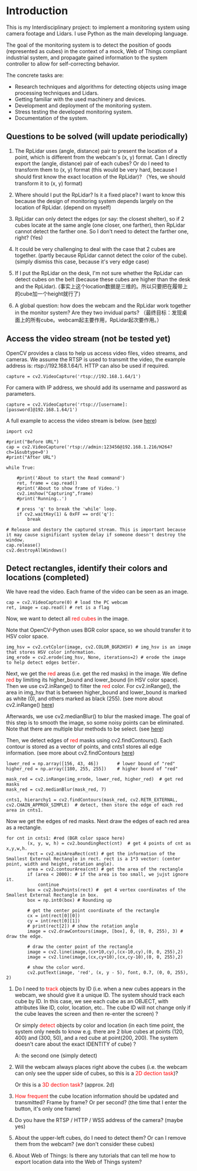 # Introduction

This is my Interdisciplinary project: to implement a monitoring system using camera footage and Lidars. I use Python as the main developing language.

The goal of the monitoring system is to detect the position of goods (represented as cubes) in the context of a mock, Web of Things compliant industrial system, and propagate gained information to the system controller to allow for self-correcting behavior.

The concrete tasks are: 

- Research techniques and algorithms for detecting objects using image processing techniques and Lidars.
- Getting familiar with the used machinery and devices.
- Development and deployment of the monitoring system.
- Stress testing the developed monitoring system.
- Documentation of the system.



## Questions to be solved (will update periodically)

1. The RpLidar uses (angle, distance) pair to present the location of a point, which is different from the webcam's (x, y) format. Can I directly export the (angle, distance) pair of each cubes? Or do I need to transform them to (x, y) format (this would be very hard, because I should first know the exact location of the RpLidar)? （Yes, we should transform it to (x, y) format)

1. Where should I put the RpLidar? Is it a fixed place? I want to know this because the design of monitoring system depends largely on the location of RpLidar. (depend on myself)

1. RpLidar can only detect the edges (or say: the closest shelter), so if 2 cubes locate at the same angle (one closer, one farther), then RpLidar cannot detect the farther one. So I don't need to detect the farther one, right? (Yes)

1. It could be very challenging to deal with the case that 2 cubes are together. (partly because RpLidar cannot detect the color of the cube). (simply dismiss this case, because it's very edge case)

1. If I put the RpLidar on the desk, I'm not sure whether the RpLidar can detect cubes on the belt (because these cubes are higher than the desk and the RpLidar). (事实上这个location数据是三维的。所以只要把在履带上的cube加一个height就行了)

1. A global question: how does the webcam and the RpLidar work together in the monitor system? Are they two invidual parts? （最终目标：发现桌面上的所有cube。webcam起主要作用，RpLidar起次要作用。）

   

   

















## Access the video stream (not be tested yet)

OpenCV provides a class to help us access video files, video streams, and cameras. We assume the RTSP is used to transmit the video, the example address is: rtsp://192.168.1.64/1. HTTP can also be used if required.

```
capture = cv2.VideoCapture('rtsp://192.168.1.64/1') 
```

For camera with IP address, we should add its username and password as parameters.

```
capture = cv2.VideoCapture('rtsp://[username]:
[password]@192.168.1.64/1')
```

A full example to access the video stream is below. (see [here](https://cloud.tencent.com/developer/article/1697128))

```
import cv2

#print("Before URL")
cap = cv2.VideoCapture('rtsp://admin:123456@192.168.1.216/H264?ch=1&subtype=0')
#print("After URL")

while True:

    #print('About to start the Read command')
    ret, frame = cap.read()
    #print('About to show frame of Video.')
    cv2.imshow("Capturing",frame)
    #print('Running..')

    # press 'q' to break the 'while' loop. 
    if cv2.waitKey(1) & 0xFF == ord('q'):
        break

# Release and destory the captured stream. This is important because it may cause significant system delay if someone doesn't destroy the window.
cap.release()
cv2.destroyAllWindows()
```





## Detect rectangles, identify their colors and locations (completed)

We have read the video. Each frame of the video can be seen as an image.

```
cap = cv2.VideoCapture(0) # load the PC webcam
ret, image = cap.read() # ret is a flag
```

Now, we want to detect all <font color='red'>red cubes</font> in the image.

Note that OpenCV-Python uses BGR color space, so we should transfer it to HSV color space.

```
img_hsv = cv2.cvtColor(image, cv2.COLOR_BGR2HSV) # img_hsv is an image that stores HSV color information.
img_erode = cv2.erode(img_hsv, None, iterations=2) # erode the image to help detect edges better.
```

Next, we get the <font color='red'>red</font> areas (i.e. get the red masks) in the image. We define <font color='red'>red</font> by limiting its higher_bound and lower_bound (in HSV color space). Then we use cv2.inRange() to filter the <font color='red'>red</font> color. For cv2.inRange(), the area in img_hsv that is between higher_bound and lower_bound is marked as white (0), and others marked as black (255). (see more about cv2.inRange() [here](https://docs.opencv.org/3.4/da/d97/tutorial_threshold_inRange.html))

Afterwards, we use cv2.medianBlur() to blur the masked image. The goal of this step is to smooth the image, so some noisy points can be eliminated. Note that there are multiple blur methods to be select. (see [here](https://opencv24-python-tutorials.readthedocs.io/en/latest/py_tutorials/py_imgproc/py_filtering/py_filtering.html))

Then, we detect edges of <font color='red'>red</font> masks using cv2.findContours(). Each contour is stored as a vector of points, and cnts1 stores all edge information. (see more about cv2.findContours [here](https://docs.opencv.org/4.x/d4/d73/tutorial_py_contours_begin.html))

```
lower_red = np.array([156, 43, 46])       # lower bound of "red"
higher_red = np.array([180, 255, 255])    # higher bound of "red"

mask_red = cv2.inRange(img_erode, lower_red, higher_red)  # get red masks
mask_red = cv2.medianBlur(mask_red, 7)

cnts1, hierarchy1 = cv2.findContours(mask_red, cv2.RETR_EXTERNAL, cv2.CHAIN_APPROX_SIMPLE)  # detect, then store the edge of each red area in cnts1.
```

Now we get the edges of red masks. Next draw the edges of each red area as a rectangle.

```
for cnt in cnts1: #red (BGR color space here)
        (x, y, w, h) = cv2.boundingRect(cnt)  # get 4 points of cnt as x,y,w,h.
        rect = cv2.minAreaRect(cnt) # get the information of the Smallest External Rectangle in rect. rect is a 1*3 vector: (center point, width and height, rotation angle).
        area = cv2.contourArea(cnt) # get the area of the rectangle
        if (area < 2000): # if the area is too small, we jujst ignore it.
            continue
        box = cv2.boxPoints(rect) #  get 4 vertex coordinates of the Smallest External Rectangle in box.
        box = np.int0(box) # Rounding up
        
        # get the center point coordinate of the rectangle
        cx = int(rect[0][0])
        cy = int(rect[0][1])
        # print(rect[2]) # show the rotation angle
        image = cv2.drawContours(image, [box], 0, (0, 0, 255), 3) # draw the edge.

        # draw the center point of the rectangle
        image = cv2.line(image,(cx+10,cy),(cx-10,cy),(0, 0, 255),2)
        image = cv2.line(image,(cx,cy+10),(cx,cy-10),(0, 0, 255),2)
        
        # show the color word.
        cv2.putText(image, 'red', (x, y - 5), font, 0.7, (0, 0, 255), 2)
```





1. Do I need to <font color='red'>track</font> objects by ID (i.e. when a new cubes appears in the webcam, we should give it a unique ID. The system should track each cube by ID. In this case, we see each cube as an OBJECT, with attributes like ID, color, location, etc.. The cube ID will not change only if the cube leaves the screen and then re-enter the screen) ? 

   Or simply <font color='red'>detect</font> objects by color and location (in each time point, the system only needs to know e.g. there are 2 blue cubes at points (120, 400) and (300, 50), and a red cube at point(200, 200). The system doesn't care about the exact IDENTITY of cube) ?

   A: the second one (simply detect)

2. Will the webcam always places right above the cubes (i.e. the webcam can only see the upper side of cubes, so this is a <font color='red'>2D dection task</font>)?

   Or this is a <font color='red'>3D dection task</font>? (approx. 2d)

3. <font color='red'>How frequent</font> the cube location information should be updated and transmitted? Frame by frame? Or per second? (the time that I enter the button, it's only one frame)

4. Do you have the RTSP / HTTP / WSS address of the camera? (maybe yes)

5. About the upper-left cubes, do I need to detect them? Or can I remove them from the webcam? (we don't consider these cubes)

6. About Web of Things: Is there any tutorials that can tell me how to export location data into the Web of Things system?

